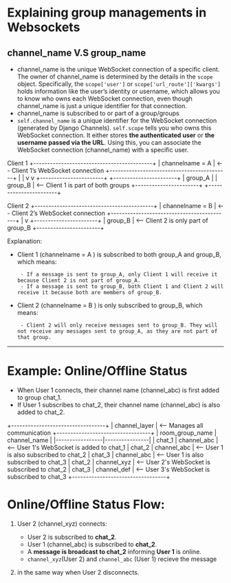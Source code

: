 # Explaining group managements in  Websockets

## channel_name V.S group_name

- channel_name is the unique WebSocket connection of a specific client. The owner of channel_name is determined by the details in the `scope` object. Specifically, the `scope['user']` or `scope['url_route']['kwargs']` holds information like the user’s identity or username, which allows you to know who owns each WebSocket connection, even though channel_name is just a unique identifier for that connection.
- channel_name is subscribed to or part of a group/groups
- `self.channel_name` is a unique identifier for the WebSocket connection (generated by Django Channels).
  `self.scope` tells you who owns this WebSocket connection. It either stores **the authenticated user** or **the username passed via the URL**. Using this, you can associate the WebSocket connection (channel_name) with a specific user.


Client 1
+-------------------------------------------+
| channelname = A                           |  <-- Client 1’s WebSocket connection
+-------------------------------------------+
      |                                  |
      v                                  v
+-----------------------+          +-----------------------+
|    group_A            |          |    group_B            |  <-- Client 1 is part of both groups
+-----------------------+          +-----------------------+

Client 2
+-------------------------------------------+
| channelname = B                           |  <-- Client 2’s WebSocket connection
+-------------------------------------------+
                                          |
                                          v
                               +-----------------------+
                               |    group_B            |  <-- Client 2 is only part of group_B
                               +-----------------------+

Explanation:

* Client 1 (channelname = A ) is subscribed to both group_A and group_B, which means:

       - If a message is sent to group_A, only Client 1 will receive it because Client 2 is not part of group_A.
       - If a message is sent to group_B, both Client 1 and Client 2 will receive it because both are members of group_B.

* Client 2 (channelname = B ) is only subscribed to group_B, which means:

       - Client 2 will only receive messages sent to group_B. They will not receive any messages sent to group_A, as they are not part of that group.

______________________________________________________________________________________________________________________

# Example: Online/Offline Status

* When User 1 connects, their channel name (channel_abc) is first added to group chat_1.
* If User 1 subscribes to chat_2, their channel name (channel_abc) is also added to chat_2.


+----------------------------------+
|        channel_layer             |  <-- Manages all communication
+----------------------------------+
| room_group_name | channel_name   |
|-----------------|----------------|
|   chat_1        |   channel_abc  |  <-- User 1's WebSocket is added to chat_1
|   chat_2        |   channel_abc  |  <-- User 1 is also subscribed to chat_2
|   chat_3        |   channel_abc  |  <-- User 1 is also subscribed to chat_3
|   chat_2        |   channel_xyz  |  <-- User 2's WebSocket is subscribed to chat_2
|   chat_3        |   channel_def  |  <-- User 3's WebSocket is subscribed to chat_3
+----------------------------------+

# Online/Offline Status Flow:

1. User 2 (channel_xyz) connects:
   - User 2 is subscribed to **chat_2**.
   - User 1 (channel_abc) is subscribed to **chat_2**.
   - A **message is broadcast to chat_2** informing **User 1** is online.
   - `channel_xyz`(User 2) and `channel_abc` (User 1) recieve the message

2. in the same way when User 2 disconnects.
   







